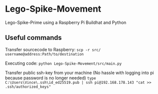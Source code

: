 # Lego-Spike-Movement
Lego-Spike-Prime using a Raspberry Pi Buildhat and Python

## Useful commands
Transfer sourcecode to Raspberry:
```scp -r src/ username@address:Path/to/destination```

Executing code:
```python Lego-Spike-Movement/src/main.py```

Transfer public ssh-key from your machine (No hassle with logging into pi because password is no longer needed)
```type C:\Users\Vince\.ssh\id_ed25519.pub | ssh pi@192.168.178.143 "cat >> .ssh/authorized_keys"```